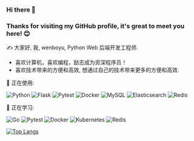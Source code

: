 ### Hi there 👋

### Thanks for visiting my GitHub profile, it's great to meet you here! 😊

✍️ 大家好, 我, wenboyu, Python Web 后端开发工程师.
- 喜欢计算机，喜欢编程，励志成为资深程序员！
- 喜欢技术带来的方便和高效, 想通过自己的技术带来更多的方便和高效.

💪 正在使用:

![Python](https://img.shields.io/static/v1?style=for-the-badge&message=Python&color=3776AB&logo=Python&logoColor=FFFFFF&label=)
![Flask](https://img.shields.io/static/v1?style=for-the-badge&message=Flask&color=000000&logo=Flask&logoColor=FFFFFF&label=)
![Pytest](https://img.shields.io/static/v1?style=for-the-badge&message=Pytest&color=0A9EDC&logo=Pytest&logoColor=FFFFFF&label=)
![Docker](https://img.shields.io/static/v1?style=for-the-badge&message=Docker&color=2496ED&logo=Docker&logoColor=FFFFFF&label=)
![MySQL](https://img.shields.io/static/v1?style=for-the-badge&message=MySQL&color=4479A1&logo=MySQL&logoColor=FFFFFF&label=)
![Elasticsearch](https://img.shields.io/static/v1?style=for-the-badge&message=Elasticsearch&color=005571&logo=Elasticsearch&logoColor=FFFFFF&label=)
![Redis](https://img.shields.io/static/v1?style=for-the-badge&message=Redis&color=DC382D&logo=Redis&logoColor=FFFFFF&label=)

🧠 正在学习:

![Go](https://img.shields.io/static/v1?style=for-the-badge&message=Go&color=00ADD8&logo=Go&logoColor=FFFFFF&label=)
![Pytest](https://img.shields.io/static/v1?style=for-the-badge&message=Pytest&color=0A9EDC&logo=Pytest&logoColor=FFFFFF&label=)
![Docker](https://img.shields.io/static/v1?style=for-the-badge&message=Docker&color=2496ED&logo=Docker&logoColor=FFFFFF&label=)
![Kubernetes](https://img.shields.io/static/v1?style=for-the-badge&message=Kubernetes&color=326CE5&logo=Kubernetes&logoColor=FFFFFF&label=)
![Redis](https://img.shields.io/static/v1?style=for-the-badge&message=Redis&color=DC382D&logo=Redis&logoColor=FFFFFF&label=)

[![Top Langs](https://github-readme-stats.vercel.app/api/top-langs/?username=wenboyu00)](https://github.com/wenboyu00/github-readme-stats)
